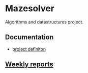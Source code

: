 # Mazesolver

Algorithms and datastructures project.

## Documentation

- [project definiton](https://github.com/lehtoneo/Mazesolver/blob/master/documentation/project_definition.md)

## [Weekly reports](https://github.com/lehtoneo/Mazesolver/tree/master/documentation/weeklyreports)
